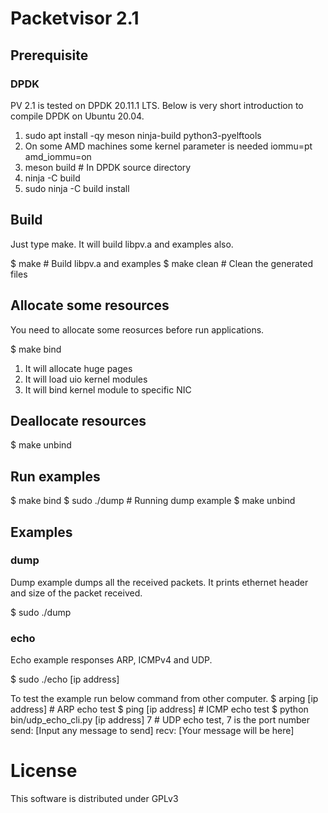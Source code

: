 # Packetvisor 2.1

## Prerequisite

### DPDK
PV 2.1 is tested on DPDK 20.11.1 LTS. Below is very short introduction to compile DPDK on Ubuntu 20.04.

 1. sudo apt install -qy meson ninja-build python3-pyelftools
 2. On some AMD machines some kernel parameter is needed
    iommu=pt amd_iommu=on
 3. meson build # In DPDK source directory
 4. ninja -C build
 5. sudo ninja -C build install

## Build
Just type make. It will build libpv.a and examples also.

$ make # Build libpv.a and examples
$ make clean # Clean the generated files

## Allocate some resources
You need to allocate some reosurces before run applications.

$ make bind

 1. It will allocate huge pages
 2. It will load uio kernel modules
 3. It will bind kernel module to specific NIC

## Deallocate resources
$ make unbind

## Run examples
$ make bind
$ sudo ./dump # Running dump example
$ make unbind

## Examples
### dump
Dump example dumps all the received packets. It prints ethernet header and size of the packet received.

$ sudo ./dump

### echo
Echo example responses ARP, ICMPv4 and UDP.

$ sudo ./echo [ip address]

To test the example run below command from other computer.
$ arping [ip address] # ARP echo test
$ ping [ip address] # ICMP echo test
$ python bin/udp_echo_cli.py [ip address] 7 # UDP echo test, 7 is the port number
  send: [Input any message to send]
  recv: [Your message will be here]

# License
This software is distributed under GPLv3
